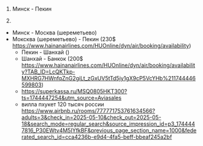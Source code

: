 1) Минск - Пекин 


2) 
- Минск - Москва (шереметьево)
- Моксква (шереметьево) - Пекин (230$ https://www.hainanairlines.com/HUOnline/dyn/air/booking/availability)
  - Пекин - Шанхай ()
  - Шанхай - Банкок (200$ https://www.hainanairlines.com/HUOnline/dyn/air/booking/availability?TAB_ID=LcQKTkp-MXHRG7HWnfqZnG2giLt_zGxUV5tTd5jy1gX9cP5VcYHb%211744446599803)
  -  https://superkassa.ru/MSQ0805HKT300?ts=1744447254&utm_source=Aviasales
  - вилла пхукет 120 тысяч россии https://www.airbnb.ru/rooms/777771753761634566?adults=3&check_in=2025-05-10&check_out=2025-05-18&search_mode=regular_search&source_impression_id=p3_1744447816_P30EWtv4M5IYfkBF&previous_page_section_name=1000&federated_search_id=cca4236b-e9d4-4fa5-beff-bbeaf245a2bf
